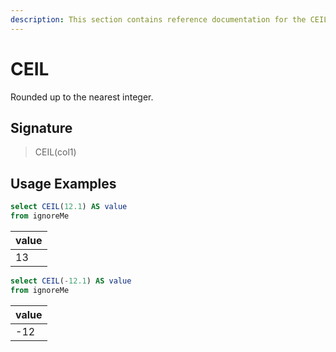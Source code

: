 ```yaml
---
description: This section contains reference documentation for the CEIL function.
---
```


# CEIL

Rounded up to the nearest integer.

## Signature

> CEIL(col1)

## Usage Examples


```sql
select CEIL(12.1) AS value
from ignoreMe
```

| value |
| ------------- | 
| 13|


```sql
select CEIL(-12.1) AS value
from ignoreMe
```

| value |
| ------------- | 
| -12 |
